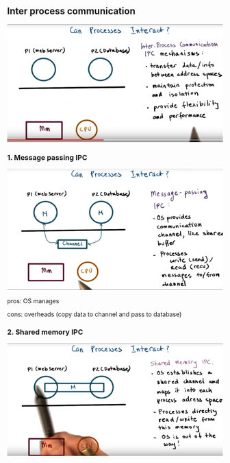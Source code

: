 ## Inter process communication

![](/assets/IPC.png)

### 1. Message passing IPC

![](/assets/message_passing_IPC.png)

pros: OS manages

cons: overheads \(copy data to channel and pass to database\)

### 2. Shared memory IPC

![](/assets/shared_memory_IPC.png)



